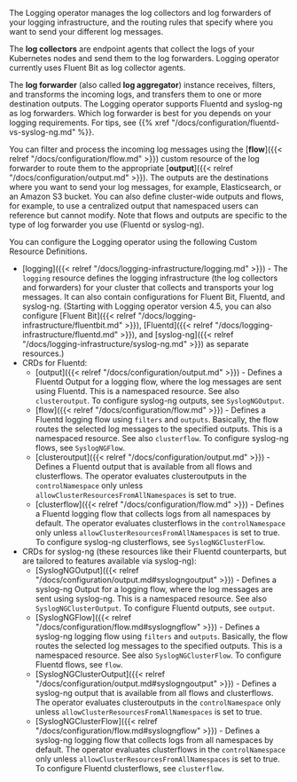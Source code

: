 The Logging operator manages the log collectors and log forwarders of your logging infrastructure, and the routing rules that specify where you want to send your different log messages.

The **log collectors** are endpoint agents that collect the logs of your Kubernetes nodes and send them to the log forwarders. Logging operator currently uses Fluent Bit as log collector agents.

The **log forwarder** (also called **log aggregator**) instance receives, filters, and transforms the incoming logs, and transfers them to one or more destination outputs. The Logging operator supports Fluentd and syslog-ng as log forwarders. Which log forwarder is best for you depends on your logging requirements. For tips, see {{% xref "/docs/configuration/fluentd-vs-syslog-ng.md" %}}.

You can filter and process the incoming log messages using the [**flow**]({{< relref "/docs/configuration/flow.md" >}}) custom resource of the log forwarder to route them to the appropriate [**output**]({{< relref "/docs/configuration/output.md" >}}). The outputs are the destinations where you want to send your log messages, for example, Elasticsearch, or an Amazon S3 bucket. You can also define cluster-wide outputs and flows, for example, to use a centralized output that namespaced users can reference but cannot modify. Note that flows and outputs are specific to the type of log forwarder you use (Fluentd or syslog-ng).

You can configure the Logging operator using the following Custom Resource Definitions.

- [logging]({{< relref "/docs/logging-infrastructure/logging.md" >}}) - The `logging` resource defines the logging infrastructure (the log collectors and forwarders) for your cluster that collects and transports your log messages. It can also contain configurations for Fluent Bit, Fluentd, and syslog-ng. (Starting with Logging operator version 4.5, you can also configure [Fluent Bit]({{< relref "/docs/logging-infrastructure/fluentbit.md" >}}), [Fluentd]({{< relref "/docs/logging-infrastructure/fluentd.md" >}}), and [syslog-ng]({{< relref "/docs/logging-infrastructure/syslog-ng.md" >}}) as separate resources.)
- CRDs for Fluentd:
    - [output]({{< relref "/docs/configuration/output.md" >}}) - Defines a Fluentd Output for a logging flow, where the log messages are sent using Fluentd. This is a namespaced resource. See also `clusteroutput`. To configure syslog-ng outputs, see `SyslogNGOutput`.
    - [flow]({{< relref "/docs/configuration/flow.md" >}}) - Defines a Fluentd logging flow using `filters` and `outputs`. Basically, the flow routes the selected log messages to the specified outputs. This is a namespaced resource. See also `clusterflow`. To configure syslog-ng flows, see `SyslogNGFlow`.
    - [clusteroutput]({{< relref "/docs/configuration/output.md" >}}) - Defines a Fluentd output that is available from all flows and clusterflows. The operator evaluates clusteroutputs in the `controlNamespace` only unless `allowClusterResourcesFromAllNamespaces` is set to true.
    - [clusterflow]({{< relref "/docs/configuration/flow.md" >}}) - Defines a Fluentd logging flow that collects logs from all namespaces by default. The operator evaluates clusterflows in the `controlNamespace` only unless `allowClusterResourcesFromAllNamespaces` is set to true. To configure syslog-ng clusterflows, see `SyslogNGClusterFlow`.
- CRDs for syslog-ng (these resources like their Fluentd counterparts, but are tailored to features available via syslog-ng):
    - [SyslogNGOutput]({{< relref "/docs/configuration/output.md#syslogngoutput" >}}) - Defines a syslog-ng Output for a logging flow, where the log messages are sent using syslog-ng. This is a namespaced resource. See also `SyslogNGClusterOutput`. To configure Fluentd outputs, see `output`.
    - [SyslogNGFlow]({{< relref "/docs/configuration/flow.md#syslogngflow" >}}) - Defines a syslog-ng logging flow using `filters` and `outputs`. Basically, the flow routes the selected log messages to the specified outputs. This is a namespaced resource. See also `SyslogNGClusterFlow`. To configure Fluentd flows, see `flow`.
    - [SyslogNGClusterOutput]({{< relref "/docs/configuration/output.md#syslogngoutput" >}}) - Defines a syslog-ng output that is available from all flows and clusterflows. The operator evaluates clusteroutputs in the `controlNamespace` only unless `allowClusterResourcesFromAllNamespaces` is set to true.
    - [SyslogNGClusterFlow]({{< relref "/docs/configuration/flow.md#syslogngflow" >}}) - Defines a syslog-ng logging flow that collects logs from all namespaces by default. The operator evaluates clusterflows in the `controlNamespace` only unless `allowClusterResourcesFromAllNamespaces` is set to true. To configure Fluentd clusterflows, see `clusterflow`.
